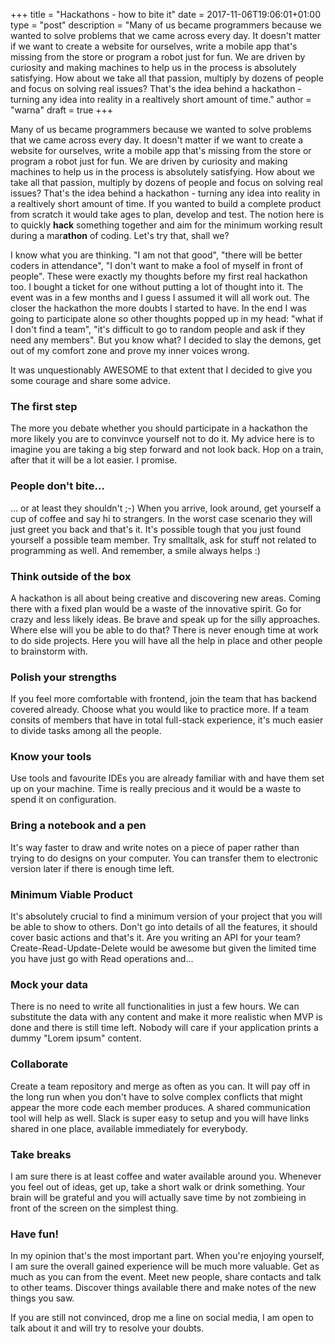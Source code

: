 +++
title = "Hackathons - how to bite it"
date = 2017-11-06T19:06:01+01:00
type = "post"
description = "Many of us became programmers because we wanted to solve problems that we came across every day. It doesn't matter if we want to create a website for ourselves, write a mobile app that's missing from the store or program a robot just for fun. We are driven by curiosity and making machines to help us in the process is absolutely satisfying. How about we take all that passion, multiply by dozens of people and focus on solving real issues? That's the idea behind a hackathon - turning any idea into reality in a realtively short amount of time."
author = "warna"
draft = true
+++

Many of us became programmers because we wanted to solve problems that we came across every day. It doesn't matter if we want to create a website for ourselves, write a mobile app that's missing from the store or program a robot just for fun. We are driven by curiosity and making machines to help us in the process is absolutely satisfying. How about we take all that passion, multiply by dozens of people and focus on solving real issues? That's the idea behind a hackathon - turning any idea into reality in a realtively short amount of time. If you wanted to build a complete product from scratch it would take ages to plan, develop and test. The notion here is to quickly **hack** something together and aim for the minimum working result during a mar**athon** of coding. Let's try that, shall we?

I know what you are thinking. "I am not that good", "there will be better coders in attendance", "I don't want to make a fool of myself in front of people". These were exactly my thoughts before my first real hackathon too. I bought a ticket for one without putting a lot of thought into it. The event was in a few months and I guess I assumed it will all work out. The closer the hackathon the more doubts I started to have. In the end I was going to participate alone so other thoughts popped up in my head: "what if I don't find a team", "it's difficult to go to random people and ask if they need any members". But you know what? I decided to slay the demons, get out of my comfort zone and prove my inner voices wrong.

It was unquestionably AWESOME to that extent that I decided to give you some courage and share some advice.

### The first step
The more you debate whether you should participate in a hackathon the more likely you are to convinvce yourself not to do it. My advice here is to imagine you are taking a big step forward and not look back. Hop on a train, after that it will be a lot easier. I promise.

### People don't bite...
... or at least they shouldn't ;-) When you arrive, look around, get yourself a cup of coffee and say hi to strangers. In the worst case scenario they will just greet you back and that's it. It's possible tough that you just found yourself a possible team member. Try smalltalk, ask for stuff not related to programming as well. And remember, a smile always helps :)

### Think outside of the box
A hackathon is all about being creative and discovering new areas. Coming there with a fixed plan would be a waste of the innovative spirit. Go for crazy and less likely ideas. Be brave and speak up for the silly approaches. Where else will you be able to do that? There is never enough time at work to do side projects. Here you will have all the help in place and other people to brainstorm with.

### Polish your strengths
If you feel more comfortable with frontend, join the team that has backend covered already. Choose what you would like to practice more. If a team consits of members that have in total full-stack experience, it's much easier to divide tasks among all the people.

### Know your tools
Use tools and favourite IDEs you are already familiar with and have them set up on your machine. Time is really precious and it would be a waste to spend it on configuration.

### Bring a notebook and a pen
It's way faster to draw and write notes on a piece of paper rather than trying to do designs on your computer. You can transfer them to electronic version later if there is enough time left.

### Minimum Viable Product
It's absolutely crucial to find a minimum version of your project that you will be able to show to others. Don't go into details of all the features, it should cover basic actions and that's it. Are you writing an API for your team? Create-Read-Update-Delete would be awesome but given the limited time you have just go with Read operations and...

### Mock your data
There is no need to write all functionalities in just a few hours. We can substitute the data with any content and make it more realistic when MVP is done and there is still time left. Nobody will care if your application prints a dummy "Lorem ipsum" content.

### Collaborate
Create a team repository and merge as often as you can. It will pay off in the long run when you don't have to solve complex conflicts that might appear the more code each member produces. A shared communication tool will help as well. Slack is super easy to setup and you will have links shared in one place, available immediately for everybody.

### Take breaks
I am sure there is at least coffee and water available around you. Whenever you feel out of ideas, get up, take a short walk or drink something. Your brain will be grateful and you will actually save time by not zombieing in front of the screen on the simplest thing.

### Have fun!
In my opinion that's the most important part. When you're enjoying yourself, I am sure the overall gained experience will be much more valuable. Get as much as you can from the event. Meet new people, share contacts and talk to other teams. Discover things available there and make notes of the new things you saw.

If you are still not convinced, drop me a line on social media, I am open to talk about it and will try to resolve your doubts.
